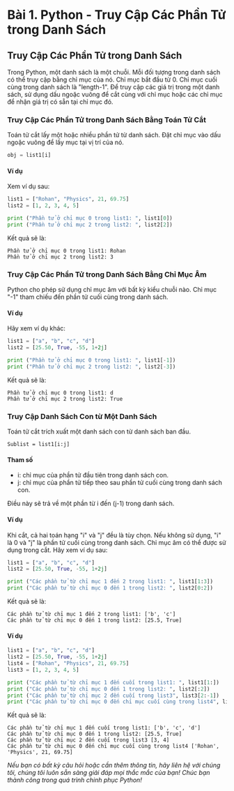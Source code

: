 # Bài 1. Python - Truy Cập Các Phần Tử trong Danh Sách

## Truy Cập Các Phần Tử trong Danh Sách

Trong Python, một danh sách là một chuỗi. Mỗi đối tượng trong danh sách có thể truy cập bằng chỉ mục của nó. Chỉ mục bắt đầu từ 0. Chỉ mục cuối cùng trong danh sách là "length-1". Để truy cập các giá trị trong một danh sách, sử dụng dấu ngoặc vuông để cắt cùng với chỉ mục hoặc các chỉ mục để nhận giá trị có sẵn tại chỉ mục đó.

### Truy Cập Các Phần Tử trong Danh Sách Bằng Toán Tử Cắt

Toán tử cắt lấy một hoặc nhiều phần tử từ danh sách. Đặt chỉ mục vào dấu ngoặc vuông để lấy mục tại vị trí của nó.

```python
obj = list1[i]
```

#### Ví dụ

Xem ví dụ sau:

```python
list1 = ["Rohan", "Physics", 21, 69.75]
list2 = [1, 2, 3, 4, 5]

print ("Phần tử ở chỉ mục 0 trong list1: ", list1[0])
print ("Phần tử ở chỉ mục 2 trong list2: ", list2[2])
```

Kết quả sẽ là:

```
Phần tử ở chỉ mục 0 trong list1: Rohan
Phần tử ở chỉ mục 2 trong list2: 3
```

### Truy Cập Các Phần Tử trong Danh Sách Bằng Chỉ Mục Âm

Python cho phép sử dụng chỉ mục âm với bất kỳ kiểu chuỗi nào. Chỉ mục "-1" tham chiếu đến phần tử cuối cùng trong danh sách.

#### Ví dụ

Hãy xem ví dụ khác:

```python
list1 = ["a", "b", "c", "d"]
list2 = [25.50, True, -55, 1+2j]

print ("Phần tử ở chỉ mục 0 trong list1: ", list1[-1])
print ("Phần tử ở chỉ mục 2 trong list2: ", list2[-3])
```

Kết quả sẽ là:

```
Phần tử ở chỉ mục 0 trong list1: d
Phần tử ở chỉ mục 2 trong list2: True
```

### Truy Cập Danh Sách Con từ Một Danh Sách

Toán tử cắt trích xuất một danh sách con từ danh sách ban đầu.

```
Sublist = list1[i:j]
```

#### Tham số

- i: chỉ mục của phần tử đầu tiên trong danh sách con.
- j: chỉ mục của phần tử tiếp theo sau phần tử cuối cùng trong danh sách con.

Điều này sẽ trả về một phần từ i đến (j-1) trong danh sách.

#### Ví dụ

Khi cắt, cả hai toán hạng "i" và "j" đều là tùy chọn. Nếu không sử dụng, "i" là 0 và "j" là phần tử cuối cùng trong danh sách. Chỉ mục âm có thể được sử dụng trong cắt. Hãy xem ví dụ sau:

```python
list1 = ["a", "b", "c", "d"]
list2 = [25.50, True, -55, 1+2j]

print ("Các phần tử từ chỉ mục 1 đến 2 trong list1: ", list1[1:3])
print ("Các phần tử từ chỉ mục 0 đến 1 trong list2: ", list2[0:2])
```

Kết quả sẽ là:

```
Các phần tử từ chỉ mục 1 đến 2 trong list1: ['b', 'c']
Các phần tử từ chỉ mục 0 đến 1 trong list2: [25.5, True]
```

#### Ví dụ

```python
list1 = ["a", "b", "c", "d"]
list2 = [25.50, True, -55, 1+2j]
list4 = ["Rohan", "Physics", 21, 69.75]
list3 = [1, 2, 3, 4, 5]

print ("Các phần tử từ chỉ mục 1 đến cuối trong list1: ", list1[1:])
print ("Các phần tử từ chỉ mục 0 đến 1 trong list2: ", list2[:2])
print ("Các phần tử từ chỉ mục 2 đến cuối trong list3", list3[2:-1])
print ("Các phần tử từ chỉ mục 0 đến chỉ mục cuối cùng trong list4", list4[:])
```

Kết quả sẽ là:

```
Các phần tử từ chỉ mục 1 đến cuối trong list1: ['b', 'c', 'd']
Các phần tử từ chỉ mục 0 đến 1 trong list2: [25.5, True]
Các phần tử từ chỉ mục 2 đến cuối trong list3 [3, 4]
Các phần tử từ chỉ mục 0 đến chỉ mục cuối cùng trong list4 ['Rohan', 'Physics', 21, 69.75]
```

*Nếu bạn có bất kỳ câu hỏi hoặc cần thêm thông tin, hãy liên hệ với chúng tôi, chúng tôi luôn sẵn sàng giải đáp mọi thắc mắc của bạn! Chúc bạn thành công trong quá trình chinh phục Python!*